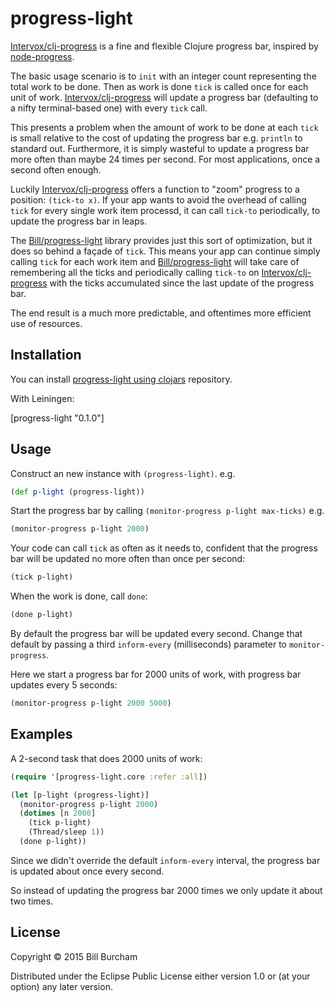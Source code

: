 # progress-light

[Intervox/clj-progress](https://github.com/Intervox/clj-progress) is a fine and flexible Clojure progress bar, inspired by [node-progress](https://github.com/tj/node-progress).

The basic usage scenario is to `init` with an integer count representing the total work to be done. Then as work is done `tick` is called once for each unit of work. [Intervox/clj-progress](https://github.com/Intervox/clj-progress) will update a progress bar (defaulting to a nifty terminal-based one) with every `tick` call.

This presents a problem when the amount of work to be done at each `tick` is small relative to the cost of updating the progress bar e.g. `println` to standard out. Furthermore, it is simply wasteful to update a progress bar more often than maybe 24 times per second. For most applications, once a second often enough.

Luckily [Intervox/clj-progress](https://github.com/Intervox/clj-progress) offers a function to "zoom" progress to a position: `(tick-to x)`. If your app wants to avoid the overhead of calling `tick` for every single work item processd, it can call `tick-to` periodically, to update the progress bar in leaps.

The [Bill/progress-light](https://github.com/Bill/progress-light) library provides just this sort of optimization, but it does so behind a façade of `tick`. This means your app can continue simply calling `tick` for each work item and [Bill/progress-light](https://github.com/Bill/progress-light) will take care of remembering all the ticks and periodically calling `tick-to` on [Intervox/clj-progress](https://github.com/Intervox/clj-progress) with the ticks accumulated since the last update of the progress bar.

The end result is a much more predictable, and oftentimes more efficient use of resources.

## Installation

You can install [progress-light using clojars](https://clojars.org/progress-light) repository.

With Leiningen:

[progress-light "0.1.0"]

## Usage

Construct an new instance with `(progress-light)`. e.g.

```clojure
(def p-light (progress-light))
```

Start the progress bar by calling `(monitor-progress p-light max-ticks)` e.g.

```clojure
(monitor-progress p-light 2000)
```

Your code can call `tick` as often as it needs to, confident that the progress bar will be updated no more often than once per second:

```clojure
(tick p-light)
```

When the work is done, call `done`:

```clojure
(done p-light)
```

By default the progress bar will be updated every second. Change that default by passing a third `inform-every` (milliseconds) parameter to `monitor-progress`.

Here we start a progress bar for 2000 units of work, with progress bar updates every 5 seconds:

```clojure
(monitor-progress p-light 2000 5000)
```

## Examples

A 2-second task that does 2000 units of work:

```clojure
(require '[progress-light.core :refer :all])

(let [p-light (progress-light)]
  (monitor-progress p-light 2000)
  (dotimes [n 2000]
    (tick p-light)
    (Thread/sleep 1))
  (done p-light))
```

Since we didn't override the default `inform-every` interval, the progress bar is updated about once every second.

So instead of updating the progress bar 2000 times we only update it about two times.

## License

Copyright © 2015 Bill Burcham

Distributed under the Eclipse Public License either version 1.0 or (at
your option) any later version.
